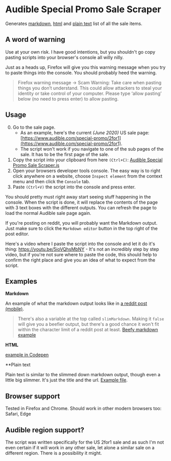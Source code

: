 # Audible Special Promo Sale Scraper

Generates [markdown](https://github.com/joonaspaakko/audible-special-promo-sale-scraper/blob/master/phone-reddit-post-example.png), [html](https://codepen.io/joonaspaakko/full/KKVdWwV) and [plain text](https://github.com/joonaspaakko/audible-special-promo-sale-scraper/blob/master/plaintext-output-example.md) list of all the sale items.

## A word of warning

Use at your own risk. I have good intentions, but you shouldn't go copy pasting scripts into your browser's console all willy nilly.

Just as a heads up, Firefox will give you this warning message when you try to paste things into the console. You should probably heed the warning.

> Firefox warning message → Scam Warning: Take care when pasting things you don’t understand. This could allow attackers to steal your identity or take control of your computer. Please type ‘allow pasting’ below (no need to press enter) to allow pasting.

## Usage

0. Go to the sale page.
	- As an example, here's the current _(June 2020)_ US sale page: [https://www.audible.com/special-promo/2for1](https://www.audible.com/special-promo/2for1).
	- The script won't work if you navigate to one of the sub pages of the sale. It has to be the first page of the sale.
1. Copy the script into your clipboard from here `(Ctrl+C)`: [Audible Special Promo Sale Scraper.js](https://raw.githubusercontent.com/joonaspaakko/audible-special-promo-sale-scraper/master/Audible%20Special%20Promo%20Sale%20Scraper.js)
2. Open your browsers developer tools console. The easy way is to right click anywhere on a website, choose `Inspect element` from the context menu and then click the `Console` tab.
3. Paste `(Ctrl+V)` the script into the console and press enter.

You should pretty must right away start seeing stuff happening in the console. When the script is done, it will replace the contents of the page with 3 text boxes with the different outputs. You can refresh the page to load the normal Audible sale page again.

If you're posting on reddit, you will probably want the Markdown output. Just make sure to click the `Markdown editor` button in the top right of the post editor.

Here's a video where I paste the script into the console and let it do it's thing: https://youtu.be/5ioVQhsMbNY - It's not an incredibly step by step video, but if you're not sure where to paste the code, this should help to confirm the right place and give you an idea of what to expect from the script.

## Examples

**Markdown**

An example of what the markdown output looks like in [a reddit post (mobile)](https://github.com/joonaspaakko/audible-special-promo-sale-scraper/blob/master/phone-reddit-post-example.png).

> There's also a variable at the top called `slimMarkdown`. Making it `false` will give you a beefier output, but there's a good chance it won't fit within the character limit of a reddit post at least. [Beefy markdown example](full-markdown-output-example.md)

**HTML**

[example in Codepen](https://codepen.io/joonaspaakko/full/KKVdWwV)

**Plain text

Plain text is similar to the slimmed down markdown output, though even a little big slimmer. It's just the title and the url. [Example file](https://github.com/joonaspaakko/audible-special-promo-sale-scraper/blob/master/plaintext-output-example.md).

## Browser support

Tested in Firefox and Chrome. Should work in other modern browsers too: Safari, Edge

## Audible region support?

The script was written specifically for the US 2for1 sale and as such I'm not even certain if it will work in any other sale, let alone a similar sale on a different region. There is a possibility it might.
